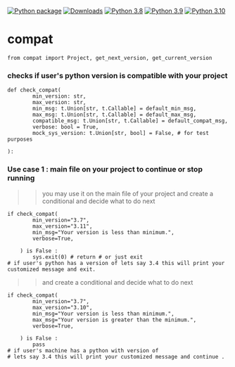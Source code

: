 [![Python package](https://github.com/SermetPekin/verser-repo/actions/workflows/python-package.yml/badge.svg)](https://github.com/SermetPekin/verser-repo/actions/workflows/python-package.yml)
[![Downloads](https://pepy.tech/badge/verser/week)](https://pepy.tech/project/verser)
[![Python 3.8](https://img.shields.io/badge/python-3.8-blue.svg)](https://www.python.org/downloads/release/python-380/)
[![Python 3.9](https://img.shields.io/badge/python-3.9-blue.svg)](https://www.python.org/downloads/release/python-390/)
[![Python 3.10](https://img.shields.io/badge/python-3.10-blue.svg)](https://www.python.org/downloads/release/python-310/)


# compat

    from compat import Project, get_next_version, get_current_version

### checks if user's python version is compatible with your project

    def check_compat(
            min_version: str,
            max_version: str,
            min_msg: t.Union[str, t.Callable] = default_min_msg,
            max_msg: t.Union[str, t.Callable] = default_max_msg,
            compatible_msg: t.Union[str, t.Callable] = default_compat_msg,
            verbose: bool = True,
            mock_sys_version: t.Union[str, bool] = False, # for test purposes
    
    ):


###  Use case 1 : main file on your project to continue or stop running 
>>  you may use it on the main file of your project 
>> and create a conditional and decide what to do next 

    if check_compat(
            min_version="3.7",
            max_version="3.11",
            min_msg="Your version is less than minimum.",
            verbose=True,

        ) is False : 
            sys.exit(0) # return # or just exit
    # if user's python has a version of lets say 3.4 this will print your customized message and exit.


>> and create a conditional and decide what to do next 

    if check_compat(
            min_version="3.7",
            max_version="3.10",
            min_msg="Your version is less than minimum.",
            max_msg="Your version is greater than the minimum.",
            verbose=True,

        ) is False : 
            pass   
    # if user's machine has a python with version of 
    # lets say 3.4 this will print your customized message and continue .

